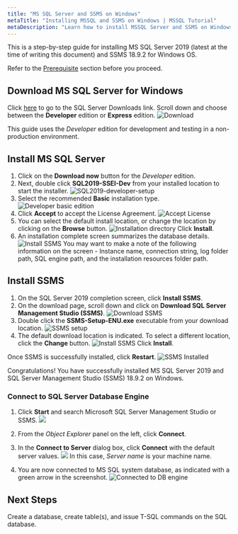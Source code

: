 ```yaml
---
title: "MS SQL Server and SSMS on Windows"
metaTitle: "Installing MSSQL and SSMS on Windows | MSSQL Tutorial"
metaDescription: "Learn how to install MSSQL Server and SSMS on Windows by following this step by step instructions guide"
---
```


This is a step-by-step guide for installing MS SQL Server 2019 (latest at the time of writing this document) and SSMS 18.9.2 for Windows OS.

Refer to the [Prerequisite](https://hasura.io/learn/database/microsoft-sql-server/installation/) section before you proceed.

## Download MS SQL Server for Windows

Click [here](https://www.microsoft.com/en-us/sql-server/sql-server-downloads) to go to the SQL Server Downloads link.
Scroll down and choose between the **Developer** edition or **Express** edition.
![Download](https://graphql-engine-cdn.hasura.io/learn-hasura/assets/database-mssql/download.png)

   This guide uses the *Developer* edition for development and testing in a non-production environment.

## Install MS SQL Server

1. Click on the **Download now** button for the *Developer* edition.
1. Next, double click **SQL2019-SSEI-Dev** from your installed location to start the installer.
![SQL2019-developer-setup](https://graphql-engine-cdn.hasura.io/learn-hasura/assets/database-mssql/SQL2019-developer-setup.png)
1. Select the recommended **Basic** installation type.
![Developer basic edition](https://graphql-engine-cdn.hasura.io/learn-hasura/assets/database-mssql/developer-basic-edition.png)
1. Click **Accept** to accept the License Agreement.
![Accept License](https://graphql-engine-cdn.hasura.io/learn-hasura/assets/database-mssql/license.png)
1. You can select the default install location, or change the location by clicking on the **Browse** button.
![Installation directory](https://graphql-engine-cdn.hasura.io/learn-hasura/assets/database-mssql/install-location.png)
Click **Install**.
1. An installation complete screen summarizes the database details.
![Install SSMS](https://graphql-engine-cdn.hasura.io/learn-hasura/assets/database-mssql/install-ssms.png)
 You may want to make a note of the following information on the screen - Instance name, connection string, log folder path, SQL engine path, and the installation resources folder path.

## Install SSMS

1. On the SQL Server 2019 completion screen, click **Install SSMS**.
1. On the download page, scroll down and click on **Download SQL Server Management Studio (SSMS)**.
![Download SSMS](https://graphql-engine-cdn.hasura.io/learn-hasura/assets/database-mssql/download-ssms.png)
1. Double click the **SSMS-Setup-ENU.exe** executable from your download location.
![SSMS setup](https://graphql-engine-cdn.hasura.io/learn-hasura/assets/database-mssql/ssms-setup.png)
1. The default download location is indicated. To select a different location, click the **Change** button.
![Install SSMS](https://graphql-engine-cdn.hasura.io/learn-hasura/assets/database-mssql/ssms-location.png)
Click **Install**.

Once SSMS is successfully installed, click **Restart**.
![SSMS Installed](https://graphql-engine-cdn.hasura.io/learn-hasura/assets/database-mssql/ssms-installed.png)

Congratulations! You have successfully installed MS SQL Server 2019 and SQL Server Management Studio (SSMS) 18.9.2 on Windows.

### Connect to SQL Server Database Engine

1. Click **Start** and search Microsoft SQL Server Management Studio or SSMS.
![](https://graphql-engine-cdn.hasura.io/learn-hasura/assets/database-mssql/select-ssms.png)
1. From the *Object Explorer* panel on the left, click **Connect**.
1. In the **Connect to Server** dialog box, click **Connect** with the default server values.
![](https://graphql-engine-cdn.hasura.io/learn-hasura/assets/database-mssql/connect-to-server.png)
In this case, *Server name* is your machine name.

1. You are now connected to MS SQL system database, as indicated with a green arrow in the screenshot.
![Connected to DB engine](https://graphql-engine-cdn.hasura.io/learn-hasura/assets/database-mssql/dbengine-connect.png)

## Next Steps

Create a database, create table(s), and issue T-SQL commands on the SQL database.
